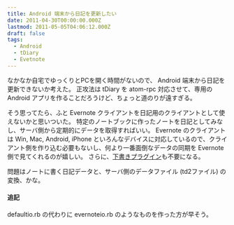 ```yaml
---
title: Android 端末から日記を更新したい
date: 2011-04-30T00:00:00.000Z
lastmod: 2011-05-05T04:06:12.000Z
draft: false
tags:
  - Android
  - tDiary
  - Evetnote
---
```


なかなか自宅でゆっくりとPCを開く時間がないので、 Android 端末から日記を更新できないか考えた。 正攻法は tDiary を atom-rpc 対応させて、専用の Android アプリを作ることだろうけど、ちょっと道のりが遠すぎる。

そう思ってたら、ふと Evernote クライアントを日記用のクライアントとして使えないかと思いついた。 特定のノートブックに作ったノートを日記としてみなし、サーバ側から定期的にデータを取得すればいい。 Evernote のクライアントは Win, Mac, Android, iPhone といろんなデバイスに対応しているので、クライアント側を作り込む必要もないし、何より一番面倒なデータの同期を Evernote 側で見てくれるのが嬉しい。 さらに、[下書きプラグイン](/posts/20100816/p01)も不要になる。

問題はノートに書く日記データと、サーバ側のデータファイル (td2ファイル) の変換、かな。

#### 追記

defaultio.rb の代わりに evernoteio.rb のようなものを作った方が早そう。
